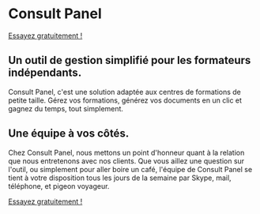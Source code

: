 # Consult Panel

[Essayez gratuitement !](https://consultpanel.fr/)

## Un outil de gestion simplifié pour les formateurs indépendants.

Consult Panel, c'est une solution adaptée aux centres de formations de petite taille.
Gérez vos formations, générez vos documents en un clic et gagnez du temps, tout simplement.

## Une équipe à vos côtés.

Chez Consult Panel, nous mettons un point d'honneur quant à la relation que nous entretenons avec nos clients.
Que vous aillez une question sur l'outil, ou simplement pour aller boire un café,
l'équipe de Consult Panel se tient à votre disposition tous les jours de la semaine par Skype, mail, téléphone, et pigeon voyageur.

[Essayez gratuitement !](https://consultpanel.fr/)
